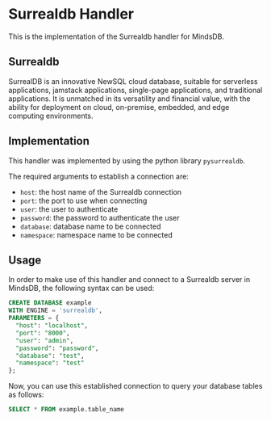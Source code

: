 # Surrealdb Handler

This is the implementation of the Surrealdb handler for MindsDB.

## Surrealdb

SurrealDB is an innovative NewSQL cloud database, suitable for serverless applications,
jamstack applications, single-page applications, and traditional applications.
It is unmatched in its versatility and financial value, with the ability for deployment on cloud,
on-premise, embedded, and edge computing environments.

## Implementation

This handler was implemented by using the python library `pysurrealdb`.

The required arguments to establish a connection are:

* `host`: the host name of the Surrealdb connection
* `port`: the port to use when connecting
* `user`: the user to authenticate
* `password`: the password to authenticate the user
* `database`: database name to be connected
* `namespace`: namespace name to be connected

## Usage

In order to make use of this handler and connect to a Surrealdb server in MindsDB, the following syntax can be used:

```sql
CREATE DATABASE example
WITH ENGINE = 'surrealdb',
PARAMETERS = {
  "host": "localhost",
  "port": "8000",
  "user": "admin",
  "password": "password",
  "database": "test",
  "namespace": "test"
};
```

Now, you can use this established connection to query your database tables as follows:

```sql
SELECT * FROM example.table_name
```